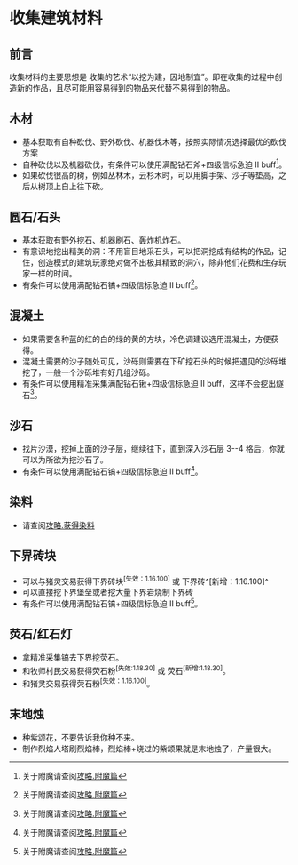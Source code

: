 <!-- community/creation/tutorialCollectingMaterial -->

# 收集建筑材料

## 前言
收集材料的主要思想是 收集的艺术“以挖为建，因地制宜”。即在收集的过程中创造新的作品，且尽可能用容易得到的物品来代替不易得到的物品。

## 木材
- 基本获取有自种砍伐、野外砍伐、机器伐木等，按照实际情况选择最优的砍伐方案</br>
- 自种砍伐以及机器砍伐，有条件可以使用满配钻石斧+四级信标急迫 II buff[^附魔篇]。</br>
- 如果砍伐很高的树，例如丛林木，云杉木时，可以用脚手架、沙子等垫高，之后从树顶上自上往下砍。

## 圆石/石头
<!--?攻略.如何最高效率地获得石头/圆石-->
- 基本获取有野外挖石、机器刷石、轰炸机炸石。
- 有意识地挖出精美的洞：不用盲目地采石头，可以把洞挖成有结构的作品，记住，创造模式的建筑玩家绝对做不出极其精致的洞穴，除非他们花费和生存玩家一样的时间。
- 有条件可以使用满配钻石镐+四级信标急迫 II buff[^附魔篇]。

## 混凝土
- 如果需要各种蓝的红的白的绿的黄的方块，冷色调建议选用混凝土，方便获得。
- 混凝土需要的沙子随处可见，沙砾则需要在下矿挖石头的时候把遇见的沙砾堆挖了，一般一个沙砾堆有好几组沙砾。
- 有条件可以使用精准采集满配钻石锹+四级信标急迫 II buff，这样不会挖出燧石[^附魔篇]。

## 沙石
- 找片沙漠，挖掉上面的沙子层，继续往下，直到深入沙石层 3--4 格后，你就可以为所欲为挖沙石了。
- 有条件可以使用满配钻石镐+四级信标急迫 II buff[^附魔篇]。

## 染料
- 请查阅[攻略.获得染料](community/creation/tutorialCollectingDyes)

## 下界砖块
- 可以与猪灵交易获得下界砖块<sup>[失效：1.16.100]</sup> 或 下界砖^[新增：1.16.100]^
- 可以直接挖下界堡垒或者挖大量下界岩烧制下界砖
- 有条件可以使用满配钻石镐+四级信标急迫 II buff[^附魔篇]。

## 荧石/红石灯
- 拿精准采集镐去下界挖荧石。</br>
- 和牧师村民交易获得荧石粉<sup>[失效:1.18.30]</sup> 或 荧石<sup>[新增:1.18.30]</sup>。
- 和猪灵交易获得荧石粉<sup>[失效：1.16.100]</sup>。

## 末地烛
- 种紫颂花，不要告诉我你种不来。</br>
- 制作烈焰人塔刷烈焰棒，烈焰棒+烧过的紫颂果就是末地烛了，产量很大。

[^附魔篇]:关于附魔请查阅[攻略.附魔篇](community/creation/tutorialEnchanting)
